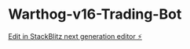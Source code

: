 # Warthog-v16-Trading-Bot

[Edit in StackBlitz next generation editor ⚡️](https://stackblitz.com/~/github.com/Redlotus07/Warthog-v16-Trading-Bot)